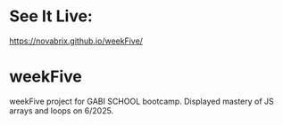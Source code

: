 # See It Live:
https://novabrix.github.io/weekFive/ 

# weekFive
weekFive project for GABI SCHOOL bootcamp. Displayed mastery of JS arrays and loops on 6/2025.
